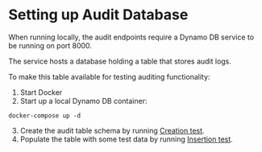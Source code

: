# Setting up Audit Database

When running locally, the audit endpoints require a Dynamo DB service to be running on port 8000.

The service hosts a database holding a table that stores audit logs.

To make this table available for testing auditing functionality:

1. Start Docker
2. Start up a local Dynamo DB container:
```shell
docker-compose up -d
```
3. Create the audit table schema by running [Creation test](test/aws/AuditTrailDBTest.scala#L46).
4. Populate the table with some test data by running [Insertion test](test/aws/AuditTrailDBTest.scala#L52).
